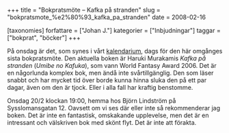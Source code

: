 +++
title = "Bokpratsmöte – Kafka på stranden"
slug = "bokpratsmote_%e2%80%93_kafka_pa_stranden"
date = 2008-02-16

[taxonomies]
forfattare = ["Johan J."]
kategorier = ["Inbjudningar"]
taggar = ["bokprat", "böcker"]
+++

På onsdag är det, som synes i vårt <a href="__FIXME__/kalender/">kalendarium</a>, dags för den här omgånges sista bokpratsmöte. Den aktuella boken är Haruki Murakamis <i>Kafka på stranden</i> (<i>Umibe no Kafuka</i>), som vann World Fantasy Award 2006. Det är en någorlunda komplex bok, men ändå inte svårtillgänglig. Den som läser snabbt och har mycket tid över borde kunna hinna sluka den på ett par dagar, även om den är tjock. Eller i alla fall har kraftig benstomme.

Onsdag 20/2 klockan 19:00, hemma hos Björn Lindström på Sysslomansgatan 12. Oavsett om vi ses där eller inte så rekommenderar jag boken. Det är inte en fantastisk, omskakande upplevelse, men det är en intressant och välskriven bok med skönt flyt. Det är inte att förakta.
